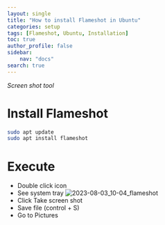 ```yaml
---
layout: single
title: "How to install Flameshot in Ubuntu"
categories: setup
tags: [Flameshot, Ubuntu, Installation]
toc: true
author_profile: false
sidebar:
    nav: "docs"
search: true
---
```

*Screen shot tool*


# Install Flameshot

```bash
sudo apt update 
sudo apt install flameshot
```



# Execute

- Double click icon
- See system tray ![2023-08-03_10-04_flameshot]({{site.url}}/images/2023-08-03-Flameshot/2023-08-03_10-04_flameshot.png)
- Click Take screen shot
- Save file (control + S)
- Go to Pictures